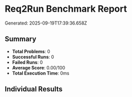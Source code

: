 # Req2Run Benchmark Report

Generated: 2025-09-19T17:39:36.658Z

## Summary
- **Total Problems**: 0
- **Successful Runs**: 0
- **Failed Runs**: 0
- **Average Score**: 0.00/100
- **Total Execution Time**: 0ms

## Individual Results

